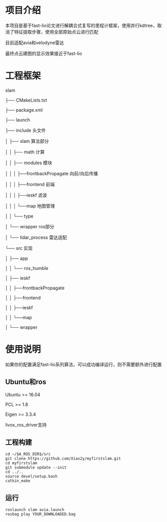 # 项目介绍
本项目是基于fast-lio论文进行解耦合式复写的里程计框架，使用并行kdtree，取消了特征提取步骤，使用全部原始点云进行匹配
 
 目前适配avia和velodyne雷达
 
 最终点云建图的显示效果接近于fast-lio
  
# 工程框架
 slam

 ├── CMakeLists.txt
 
 ├── package.xml
 
 ├── launch
 
 ├── include  头文件
 
 │        	├── slam  算法部分
 
 │        │         ├── math  计算
 
 │        │         ├── modules  模块
 
 │        │         │         ├──frontbackPropagate  向前/向后传播
 
 │        │         │         ├──frontend  前端
 
 │        │         │         ├──ieskf  滤波

 │        │         │         └──map  地图管理

 │        │         └── type
 
 │        └── wrapper  ros部分
 
 │                 └── lidar_process  雷达适配
 
 └── src  实现
 
 │       ├── app
     
 │       │        └── ros_humble
 
 │       ├── ieskf
     
 │       │         ├──frontbackPropagate
               
 │       │         ├──frontend
          
 │       │         ├──ieskf
     
 │       │         └──map
     
 │       └── wrapper
	       
# 使用说明
如果你的配置满足fast-lio系列算法，可以成功编译运行，则不需要额外进行配置

## Ubuntu和ros
Ubuntu >= 16.04
  
PCL >= 1.8

Eigen >= 3.3.4

livox_ros_driver支持
## 工程构建
   	cd ~/$A_ROS_DIR$/src
  	git clone https://github.com/Xias2y/myfirstslam.git
 	cd myfirstslam
 	git submodule update --init
  	cd ../..
  	source devel/setup.bash
  	catkin_make
   	 
## 运行
	roslaunch slam avia.launch
	rosbag play YOUR_DOWNLOADED.bag


